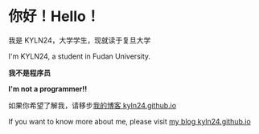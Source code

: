# 你好！Hello！

我是 KYLN24，大学学生，现就读于复旦大学

I'm KYLN24, a student in Fudan University.

**我不是程序员**

**I'm not a programmer!!**

如果你希望了解我，请移步[我的博客 kyln24.github.io](https://kyln24.github.io)

If you want to know more about me, please visit [my blog kyln24.github.io](https://kyln24.github.io)

